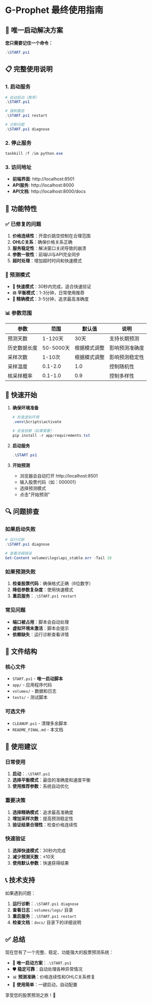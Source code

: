 # G-Prophet 最终使用指南

## 🎯 唯一启动解决方案

**您只需要记住一个命令：**

```powershell
.\START.ps1
```

## 📋 完整使用说明

### 1. 启动服务
```powershell
# 自动启动（推荐）
.\START.ps1

# 强制重启
.\START.ps1 restart

# 诊断问题
.\START.ps1 diagnose
```

### 2. 停止服务
```powershell
taskkill /f /im python.exe
```

### 3. 访问地址
- **前端界面**: http://localhost:8501
- **API服务**: http://localhost:8000  
- **API文档**: http://localhost:8000/docs

## 🔧 功能特性

### ✅ 已修复的问题
1. **价格连续性**：开盘价跳空控制在合理范围
2. **OHLC关系**：确保价格关系正确
3. **服务稳定性**：解决窗口关闭导致的崩溃
4. **参数一致性**：前端UI与API完全同步
5. **超时处理**：增加超时时间和快速模式

### 🎯 预测模式
- **🚀 快速模式**：30秒内完成，适合快速验证
- **⚖️ 平衡模式**：1-3分钟，日常使用推荐  
- **🎯 精确模式**：3-5分钟，追求最高准确度

### 📊 参数范围
| 参数 | 范围 | 默认值 | 说明 |
|-----|------|--------|------|
| 预测天数 | 1-120天 | 30天 | 支持长期预测 |
| 历史数据长度 | 50-5000天 | 根据模式调整 | 影响预测准确度 |
| 采样次数 | 1-10次 | 根据模式调整 | 影响预测稳定性 |
| 采样温度 | 0.1-2.0 | 1.0 | 控制随机性 |
| 核采样概率 | 0.1-1.0 | 0.9 | 控制多样性 |

## 🚀 快速开始

1. **确保环境准备**
   ```powershell
   # 检查虚拟环境
   .venv\Scripts\activate
   
   # 安装依赖（如果需要）
   pip install -r app/requirements.txt
   ```

2. **启动服务**
   ```powershell
   .\START.ps1
   ```

3. **开始预测**
   - 浏览器会自动打开 http://localhost:8501
   - 输入股票代码（如：000001）
   - 选择预测模式
   - 点击"开始预测"

## 🔍 问题排查

### 如果启动失败
```powershell
# 运行诊断
.\START.ps1 diagnose

# 查看详细错误
Get-Content volumes\logs\api_stable.err -Tail 10
```

### 如果预测失败
1. **检查股票代码**：确保格式正确（6位数字）
2. **降低参数复杂度**：使用快速模式
3. **重启服务**：`.\START.ps1 restart`

### 常见问题
- **端口被占用**：脚本会自动处理
- **虚拟环境未激活**：脚本会提示
- **依赖缺失**：运行诊断查看详情

## 📁 文件结构

### 核心文件
- `START.ps1` - **唯一启动脚本**
- `app/` - 应用程序代码
- `volumes/` - 数据和日志
- `tests/` - 测试脚本

### 可选文件
- `CLEANUP.ps1` - 清理多余脚本
- `README_FINAL.md` - 本文档

## 🎉 使用建议

### 日常使用
1. **启动**：`.\START.ps1`
2. **选择平衡模式**：最佳的准确度和速度平衡
3. **使用推荐参数**：系统自动优化

### 重要决策
1. **选择精确模式**：追求最高准确度
2. **增加采样次数**：提高预测稳定性
3. **验证结果合理性**：检查价格连续性

### 快速验证
1. **选择快速模式**：30秒内完成
2. **减少预测天数**：≤10天
3. **使用默认参数**：快速获得结果

## 📞 技术支持

如果遇到问题：
1. **运行诊断**：`.\START.ps1 diagnose`
2. **查看日志**：`volumes/logs/` 目录
3. **重启服务**：`.\START.ps1 restart`
4. **检查文档**：`docs/` 目录下的详细说明

## ✅ 总结

现在您有了一个完整、稳定、功能强大的股票预测系统：

- 🎯 **唯一启动方案**：`.\START.ps1`
- 🛡️ **稳定可靠**：自动处理各种异常情况
- 📊 **预测准确**：价格连续性和OHLC关系修复
- 🚀 **使用简单**：一键启动，自动配置

享受您的股票预测之旅！🎉
